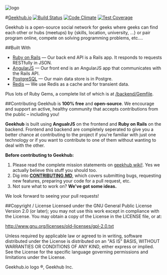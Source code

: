 ![logo](https://github.com/adham90/geekhub.io/blob/master/logo.jpg "geekhub.io")

#[Geekhub.io](http://www.geekhub.io) [![Build Status](https://travis-ci.org/adham90/geekhub_io.svg?branch=master)](https://travis-ci.org/adham90/geekhub_io) [![Code Climate](https://codeclimate.com/github/adham90/geekhub.io/badges/gpa.svg)](https://codeclimate.com/github/adham90/geekhub.io) [![Test Coverage](https://codeclimate.com/github/adham90/geekhub.io/badges/coverage.svg)](https://codeclimate.com/github/adham90/geekhub.io)

Geekhub is a open-source social network for geeks where geeks can find each other or hubs (meetups) by {skills, location, university, ...} or pair program online, compete on solving programming problems, etc....

##Built With

* [Ruby on Rails] — Our back end API is a Rails app. It responds to requests RESTfully in JSON.
* [AngularJS] — Our front end is an AngularJS app that communicates with the Rails API.
* [PostgreSQL] — Our main data store is in Postgre.
* [Redis] — We use Redis as a cache and for transient data.

Plus lots of Ruby Gems, a complete list of which is at [/backend/Gemfile].


##Contributing
Geekhub is **100% free** and **open-source**. We encourage and support an active, healthy community that accepts contributions from the public – including you!

**Geekhub** is built using **AngualrJS** on the frontend and **Ruby on Rails** on the backend. Frontend and backend are completely seperated to give you a better chance at contributing to the project if you're familiar with just one technology or if you want to contribute to one of them without wanting to deal with the other.

**Before contributing to Geekhub:**

1. Please read the complete mission statements on [geekhub wiki!]. Yes we actually believe this stuff you should too.
2. Dig into **[CONTRIBUTING.MD]**, which covers submitting bugs, requesting new features, preparing your code for a pull request, etc.
3. Not sure what to work on? **We've got some ideas.**

We look forward to seeing your pull requests!


##Copyright / License
Licensed under the GNU General Public License Version 2.0 (or later); you may not use this work except in compliance with the License. You may obtain a copy of the License in the LICENSE file, or at:

http://www.gnu.org/licenses/old-licenses/gpl-2.0.txt

Unless required by applicable law or agreed to in writing, software distributed under the License is distributed on an "AS IS" BASIS, WITHOUT WARRANTIES OR CONDITIONS OF ANY KIND, either express or implied. See the License for the specific language governing permissions and limitations under the License.

Geekhub.io logo ®, Geekhub Inc.



[Geekhub]: http://www.geekhub.io
[Ruby on Rails]: https://github.com/rails/rails
[AngularJS]: https://github.com/angular/angular.js
[PostgreSQL]: http://www.postgresql.org/
[Redis]: https://github.com/antirez/redis
[/backend/Gemfile]: https://github.com/adham90/geekhub.io/blob/master/backend%2FGemfile
[CONTRIBUTORS.md]: https://github.com/adham90/geekhub_io/blob/master/CONTRIBUTORS.md
[CONTRIBUTING.md]: https://github.com/adham90/geekhub.io/blob/master/CONTRIBUTING.md
[geekhub wiki!]: https://github.com/adham90/geekhub_io/wiki

